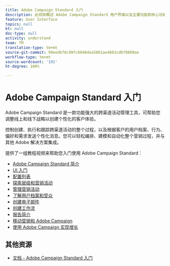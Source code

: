```yaml
---
title: Adobe Campaign Standard 入门
description: 此视频概述 Adobe Campaign Standard 用户界面以及主要功能和核心功能。
feature: User Interface
topics: null
kt: null
doc-type: null
activity: understand
team: TM
translation-type: tm+mt
source-git-commit: 99eedbf8c99fc6040dea5061ae4883cd6f0808ae
workflow-type: tm+mt
source-wordcount: '191'
ht-degree: 100%

---
```



# Adobe Campaign Standard 入门

Adobe Campaign Standard 是一款功能强大的跨渠道活动管理工具，可帮助您调整线上和线下战略以创建个性化的客户体验。

控制创建、执行和跟踪跨渠道活动的整个过程，以及根据客户的用户档案、行为、偏好和需求发送个性化消息。您可以轻松编排、建模和自动化整个营销过程，并与其他 Adobe 解决方案集成。

提供了一组教程视频来帮助您入门使用 Adobe Campaign Standard：

* [Adobe Campaign Standard 简介](/help/getting-started/adobe-campaign-standard-introduction.md)
* [UI 入门](/help/getting-started/getting-started-with-the-ui.md)
* [配置列表](/help/getting-started/configure-a-list.md)
* [探索层级和营销活动](/help/getting-started/explore-hierarchy-and-marketing-activities.md)
* [管理营销活动](/help/getting-started/managing-campaigns.md)
* [了解用户档案和受众](/help/getting-started/understanding-profiles-and-audiences.md)
* [创建电子邮件](https://docs.adobe.com/content/help/zh-Hans/campaign-standard-learn/tutorials/communication-channels/email/create-email-from-homepage.html)
* [创建工作流](/help/managing-processes-and-data/creating-a-workflow.md)
* [报告简介](/help/getting-started/reporting-with-adobe-campaign-introduction.md)
* [移动营销和 Adobe Campaign](/help/getting-started/mobile-marketing-with-adobe-campaign.md)
* [使用 Adobe Campaign 实现增长](/help/getting-started/growing-with-adobe-campaign.md)

## 其他资源

* [文档 - Adobe Campaign Standard 入门](https://docs.adobe.com/content/help/zh-Hans/campaign-standard/using/getting-started/about-campaign-standard.html)

